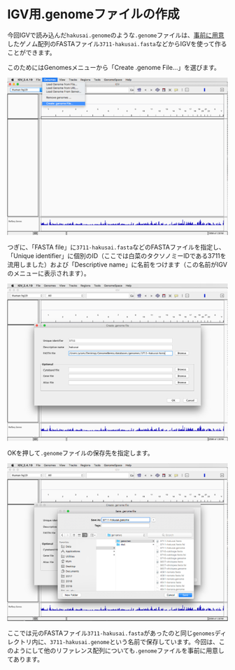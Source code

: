 # IGV用.genomeファイルの作成

今回IGVで読み込んだ`hakusai.genome`のような`.genome`ファイルは、[事前に用意](Genome_preparation.md)したゲノム配列のFASTAファイル`3711-hakusai.fasta`などからIGVを使って作ることができます。

このためにはGenomesメニューから「Create .genome File...」を選びます。

![IGV](images/IGV-create-genome.png)

つぎに、「FASTA file」に`3711-hakusai.fasta`などのFASTAファイルを指定し、「Unique identifier」に個別のID（ここでは白菜のタクソノミーIDである3711を流用しました）および「Descriptive name」に名前をつけます（この名前がIGVのメニューに表示されます）。

![IGV](images/IGV-create-genome-fasta.png)

OKを押して`.genome`ファイルの保存先を指定します。

![IGV](images/IGV-create-genome-save.png)

ここでは元のFASTAファイル`3711-hakusai.fasta`があったのと同じ`genomes`ディレクトリ内に、`3711-hakusai.genome`という名前で保存しています。今回は、このようにして他のリファレンス配列についても`.genome`ファイルを事前に用意してあります。
